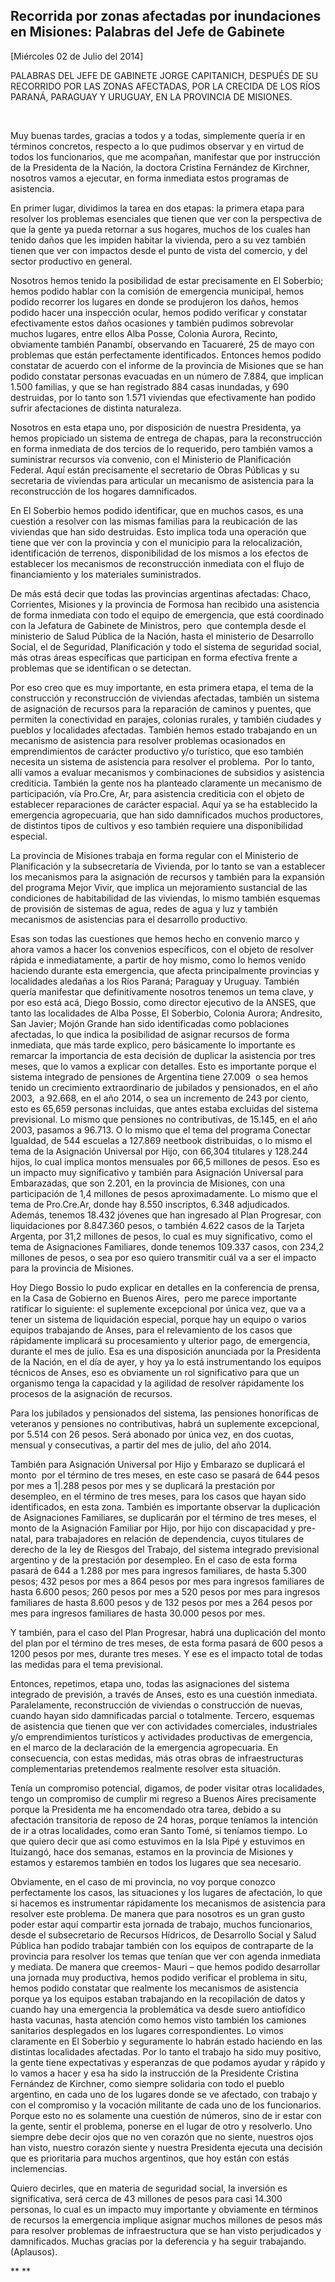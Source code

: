 Recorrida por zonas afectadas por inundaciones en Misiones: Palabras del Jefe de Gabinete
-----------------------------------------------------------------------------------------

[Miércoles 02 de Julio del 2014]

PALABRAS DEL JEFE DE GABINETE JORGE CAPITANICH, DESPUÉS DE SU RECORRIDO
POR LAS ZONAS AFECTADAS, POR LA CRECIDA DE LOS RÍOS PARANÁ, PARAGUAY Y
URUGUAY, EN LA PROVINCIA DE MISIONES.

 

Muy buenas tardes, gracias a todos y a todas, simplemente quería ir en
términos concretos, respecto a lo que pudimos observar y en virtud de
todos los funcionarios, que me acompañan, manifestar que por instrucción
de la Presidenta de la Nación, la doctora Cristina Fernández de
Kirchner, nosotros vamos a ejecutar, en forma inmediata estos programas
de asistencia.

En primer lugar, dividimos la tarea en dos etapas: la primera etapa para
resolver los problemas esenciales que tienen que ver con la perspectiva
de que la gente ya pueda retornar a sus hogares, muchos de los cuales
han tenido daños que les impiden habitar la vivienda, pero a su vez
también tienen que ver con impactos desde el punto de vista del
comercio, y del sector productivo en general.

Nosotros hemos tenido la posibilidad de estar precisamente en El
Soberbio; hemos podido hablar con la comisión de emergencia municipal,
hemos podido recorrer los lugares en donde se produjeron los daños,
hemos podido hacer una inspección ocular, hemos podido verificar y
constatar efectivamente estos daños ocasiones y también pudimos
sobrevolar muchos lugares, entre ellos Alba Posse, Colonia Aurora,
Recinto, obviamente también Panambí, observando en Tacuareré, 25 de mayo
con problemas que están perfectamente identificados. Entonces hemos
podido constatar de acuerdo con el informe de la provincia de Misiones
que se han podido constatar personas evacuadas en un número de 7.884,
que implican 1.500 familias, y que se han registrado 884 casas
inundadas, y 690 destruidas, por lo tanto son 1.571 viviendas que
efectivamente han podido sufrir afectaciones de distinta naturaleza.

Nosotros en esta etapa uno, por disposición de nuestra Presidenta, ya
hemos propiciado un sistema de entrega de chapas, para la reconstrucción
en forma inmediata de dos tercios de lo requerido, pero también vamos a
suministrar recursos vía convenio, con el Ministerio de Planificación
Federal. Aquí están precisamente el secretario de Obras Públicas y su
secretaria de viviendas para articular un mecanismo de asistencia para
la reconstrucción de los hogares damnificados.

En El Soberbio hemos podido identificar, que en muchos casos, es una
cuestión a resolver con las mismas familias para la reubicación de las
viviendas que han sido destruidas. Esto implica toda una operación que
tiene que ver con la provincia y con el municipio para la
relocalización, identificación de terrenos, disponibilidad de los mismos
a los efectos de establecer los mecanismos de reconstrucción inmediata
con el flujo de financiamiento y los materiales suministrados.

De más está decir que todas las provincias argentinas afectadas: Chaco,
Corrientes, Misiones y la provincia de Formosa han recibido una
asistencia de forma inmediata con todo el equipo de emergencia, que está
coordinado con la Jefatura de Gabinete de Ministros, pero  que contempla
desde el ministerio de Salud Pública de la Nación, hasta el ministerio
de Desarrollo Social, el de Seguridad, Planificación y todo el sistema
de seguridad social, más otras áreas específicas que participan en forma
efectiva frente a problemas que se identifican o se detectan.

Por eso creo que es muy importante, en esta primera etapa, el tema de la
construcción y reconstrucción de viviendas afectadas, también un sistema
de asignación de recursos para la reparación de caminos y puentes, que
permiten la conectividad en parajes, colonias rurales, y también
ciudades y pueblos y localidades afectadas. También hemos estado
trabajando en un mecanismo de asistencia para resolver problemas
ocasionados en emprendimientos de carácter productivo y/o turístico, que
eso también necesita un sistema de asistencia para resolver el
problema.  Por lo tanto, allí vamos a evaluar mecanismos y combinaciones
de subsidios y asistencia crediticia. También la gente nos ha planteado
claramente un mecanismo de participación, vía Pro.Cre, Ar, para
asistencia crediticia con el objeto de establecer reparaciones de
carácter espacial. Aquí ya se ha establecido la emergencia agropecuaria,
que han sido damnificados muchos productores, de distintos tipos de
cultivos y eso también requiere una disponibilidad especial.

La provincia de Misiones trabaja en forma regular con el Ministerio de
Planificación y la subsecretaría de Vivienda, por lo tanto se van a
establecer los mecanismos para la asignación de recursos y también para
la expansión del programa Mejor Vivir, que implica un mejoramiento
sustancial de las condiciones de habitabilidad de las viviendas, lo
mismo también esquemas de provisión de sistemas de agua, redes de agua y
luz y también mecanismos de asistencias para el desarrollo productivo.

Esas son todas las cuestiones que hemos hecho en convenio marco y ahora
vamos a hacer los convenios específicos, con el objeto de resolver
rápida e inmediatamente, a partir de hoy mismo, como lo hemos venido
haciendo durante esta emergencia, que afecta principalmente provincias y
localidades aledañas a los Ríos Paraná; Paraguay y Uruguay. También
quería manifestar que definitivamente nosotros tenemos un tema clave, y
por eso está acá, Diego Bossio, como director ejecutivo de la ANSES, que
tanto las localidades de Alba Posse, El Soberbio, Colonia Aurora;
Andresito, San Javier; Mojón Grande han sido identificadas como
poblaciones afectadas, lo que indica la posibilidad de asignar recursos
de forma inmediata, que más tarde explico, pero básicamente lo
importante es remarcar la importancia de esta decisión de duplicar la
asistencia por tres meses, que lo vamos a explicar con detalles. Esto es
importante porque el sistema integrado de pensiones de Argentina tiene
27.009  o sea hemos tenido un crecimiento extraordinario de jubilados y
pensionados, en el año 2003,  a 92.668, en el año 2014, o sea un
incremento de 243 por ciento, esto es 65,659 personas incluidas, que
antes estaba excluidas del sistema previsional. Lo mismo que pensiones
no contributivas, de 15.145, en el año 2003, pasamos a 96.713. O lo
mismo que el tema del programa Conectar Igualdad, de 544 escuelas a
127.869 neetbook distribuidas, o lo mismo el tema de la Asignación
Universal por Hijo, con 66,304 titulares y 128.244 hijos, lo cual
implica montos mensuales por 66,5 millones de pesos. Eso es un impacto
muy significativo y también para Asignación Universal para Embarazadas,
que son 2.201, en la provincia de Misiones, con una participación de 1,4
millones de pesos aproximadamente. Lo mismo que el tema de Pro.Cre.Ar,
donde hay 8.550 inscriptos, 6.348 adjudicados. Además, tenemos 18.432
jóvenes que han ingresado al Plan Progresar, con liquidaciones por
8.847.360 pesos, o también 4.622 casos de la Tarjeta Argenta, por 31,2
millones de pesos, lo cual es muy significativo, como el tema de
Asignaciones Familiares, donde tenemos 109.337 casos, con 234,2 millones
de pesos, o sea por eso quiero transmitir cuál va a ser el impacto para
la provincia de Misiones.

Hoy Diego Bossio lo pudo explicar en detalles en la conferencia de
prensa, en la Casa de Gobierno en Buenos Aires,  pero me parece
importante ratificar lo siguiente: el suplemente excepcional por única
vez, que va a tener un sistema de liquidación especial, porque hay un
equipo o varios equipos trabajando de Anses, para el relevamiento de los
casos que rápidamente implicará su procesamiento y ulterior pago, de
emergencia, durante el mes de julio. Esa es una disposición anunciada
por la Presidenta de la Nación, en el día de ayer, y hoy ya lo está
instrumentando los equipos técnicos de Anses, eso es obviamente un rol
significativo para que un organismo tenga la capacidad y la agilidad de
resolver rápidamente los procesos de la asignación de recursos.

Para los jubilados y pensionados del sistema, las pensiones honoríficas
de veteranos y pensiones no contributivas, habrá un suplemente
excepcional, por 5.514 con 26 pesos. Será abonado por única vez, en dos
cuotas, mensual y consecutivas, a partir del mes de julio, del año 2014.

También para Asignación Universal por Hijo y Embarazo se duplicará el
monto  por el término de tres meses, en este caso se pasará de 644 pesos
por mes a 1|.288 pesos por mes y se duplicará la prestación por
desempleo, en el término de tres meses, para los casos que hayan sido
identificados, en esta zona. También es importante observar la
duplicación de Asignaciones Familiares, se duplicarán por el término de
tres meses, el monto de la Asignación Familiar por Hijo, por hijo con
discapacidad y pre-natal, para trabajadores en relación de dependencia,
cuyos titulares de derecho de la ley de Riesgos del Trabajo, del sistema
integrado previsional argentino y de la prestación por desempleo. En el
caso de esta forma pasará de 644 a 1.288 por mes para ingresos
familiares, de hasta 5.300 pesos; 432 pesos por mes a 864 pesos por mes
para ingresos familiares de hasta 6.600 pesos; 260 pesos por mes a 520
pesos por mes para ingresos familiares de hasta 8.600 pesos y de 132
pesos por mes a 264 pesos por mes para ingresos familiares de hasta
30.000 pesos por mes.

Y también, para el caso del Plan Progresar, habrá una duplicación del
monto del plan por el término de tres meses, de esta forma pasará de 600
pesos a 1200 pesos por mes, durante tres meses. Y ese es el impacto
total de todas las medidas para el tema previsional.

Entonces, repetimos, etapa uno, todas las asignaciones del sistema
integrado de previsión, a través de Anses, esto es una cuestión
inmediata. Paralelamente, reconstrucción de viviendas o construcción de
nuevas, cuando hayan sido damnificadas parcial o totalmente. Tercero,
esquemas de asistencia que tienen que ver con actividades comerciales,
industriales y/o emprendimientos turísticos y actividades productivas de
emergencia, en el marco de la declaración de la emergencia agropecuaria.
En consecuencia, con estas medidas, más otras obras de infraestructuras
complementarias pretendemos realmente resolver esta situación.

Tenía un compromiso potencial, digamos, de poder visitar otras
localidades, tengo un compromiso de cumplir mi regreso a Buenos Aires
precisamente porque la Presidenta me ha encomendado otra tarea, debido a
su afectación transitoria de reposo de 24 horas, porque teníamos la
intención de ir a otras localidades, como eran Santo Tomé, si teníamos
tiempo. Lo que quiero decir que así como estuvimos en la Isla Pipé y
estuvimos en Ituizangó, hace dos semanas, estamos en la provincia de
Misiones y estamos y estaremos también en todos los lugares que sea
necesario.

Obviamente, en el caso de mi provincia, no voy porque conozco
perfectamente los casos, las situaciones y los lugares de afectación, lo
que si hacemos es instrumentar rápidamente los mecanismos de asistencia
para resolver este problema. De manera que para nosotros es un gran
gusto poder estar aquí compartir esta jornada de trabajo, muchos
funcionarios, desde el subsecretario de Recursos Hídricos, de Desarrollo
Social y Salud Pública han podido trabajar también con los equipos de
contraparte de la provincia para resolver los temas que tenían que ver
con agenda inmediata y mediata. De manera que creemos- Mauri – que hemos
podido desarrollar una jornada muy productiva, hemos podido verificar el
problema in situ, hemos podido constatar que realmente los mecanismos de
asistencia porque ya los equipos estaban trabajando en la recopilación
de datos y cuando hay una emergencia la problemática va desde suero
antiofídico hasta vacunas, hasta atención como hemos visto también los
camiones sanitarios desplegados en los lugares correspondientes. Lo
vimos claramente en El Soberbio y seguramente lo habrán estado haciendo
en las distintas localidades afectadas. Por lo tanto el trabajo ha sido
muy positivo, la gente tiene expectativas y esperanzas de que podamos
ayudar y rápido y lo vamos a hacer y esa ha sido la instrucción de la
Presidente Cristina Fernández de Kirchner, como siempre solidaria con
todo el pueblo argentino, en cada uno de los lugares donde se ve
afectado, con trabajo y con el compromiso y la vocación militante de
cada uno de los funcionarios. Porque esto no es solamente una cuestión
de números, sino de ir estar con la gente, sentir el problema, ponerse
en el lugar de otro y resolverlo. Uno siempre debe decir ojos que no ven
corazón que no siente, nuestros ojos han visto, nuestro corazón siente y
nuestra Presidenta ejecuta una decisión que es prioritaria para muchos
argentinos, que hoy están con estás inclemencias.

Quiero decirles, que en materia de seguridad social, la inversión es
significativa, será cerca de 43 millones de pesos para casi 14.300
personas, lo cual es un impacto muy importante y obviamente en términos
de recursos la emergencia implique asignar muchos millones de pesos más
para resolver problemas de infraestructura que se han visto perjudicados
y damnificados. Muchas gracias por la deferencia y ha seguir trabajando.
(Aplausos).         

** **
